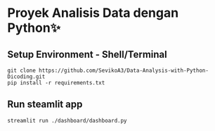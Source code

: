 # Proyek Analisis Data dengan Python✨

## Setup Environment - Shell/Terminal
```
git clone https://github.com/SevikoA3/Data-Analysis-with-Python-Dicoding.git
pip install -r requirements.txt
```

## Run steamlit app
```
streamlit run ./dashboard/dashboard.py
```
